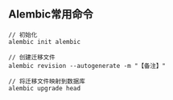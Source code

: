## Alembic常用命令
```
// 初始化
alembic init alembic

// 创建迁移文件
alembic revision --autogenerate -m "【备注】"

// 将迁移文件映射到数据库
alembic upgrade head
```